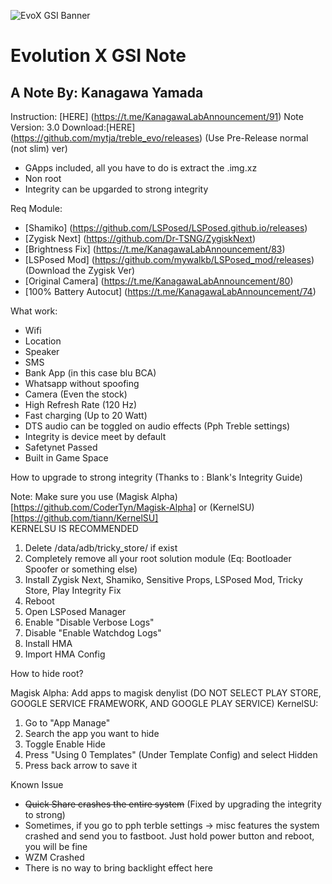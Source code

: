 ![EvoX GSI Banner](https://github.com/user-attachments/assets/f7a92be6-fc95-4732-8a42-a9bf61e79dbb)

# Evolution X GSI Note
## A Note By: Kanagawa Yamada

Instruction: [HERE] (https://t.me/KanagawaLabAnnouncement/91)
Note Version: 3.0
Download:[HERE] (https://github.com/mytja/treble_evo/releases) (Use Pre-Release normal (not slim) ver)

- GApps included, all you have to do is extract the .img.xz
- Non root
- Integrity can be upgarded to strong integrity

Req Module:
- [Shamiko] (https://github.com/LSPosed/LSPosed.github.io/releases)
- [Zygisk Next] (https://github.com/Dr-TSNG/ZygiskNext)
- [Brightness Fix] (https://t.me/KanagawaLabAnnouncement/83)
- [LSPosed Mod] (https://github.com/mywalkb/LSPosed_mod/releases) (Download the Zygisk Ver)
- [Original Camera] (https://t.me/KanagawaLabAnnouncement/80)
- [100% Battery Autocut] (https://t.me/KanagawaLabAnnouncement/74)

What work:
- Wifi
- Location
- Speaker
- SMS
- Bank App (in this case blu BCA)
- Whatsapp without spoofing
- Camera (Even the stock)
- High Refresh Rate (120 Hz)
- Fast charging (Up to 20 Watt)
- DTS audio can be toggled on audio effects (Pph Treble settings)
- Integrity is device meet by default
- Safetynet Passed
- Built in Game Space

How to upgrade to strong integrity (Thanks to : Blank's Integrity Guide)

Note: Make sure you use (Magisk Alpha) [https://github.com/CoderTyn/Magisk-Alpha] or (KernelSU) [https://github.com/tiann/KernelSU] <br />
KERNELSU IS RECOMMENDED 

1. Delete /data/adb/tricky_store/ if exist
2. Completely remove all your root solution module (Eq: Bootloader Spoofer or something else)
3. Install Zygisk Next, Shamiko, Sensitive Props, LSPosed Mod, Tricky Store, Play Integrity Fix
4. Reboot
5. Open LSPosed Manager
6. Enable "Disable Verbose Logs"
7. Disable "Enable Watchdog Logs"
8. Install HMA
9. Import HMA Config

How to hide root?

Magisk Alpha: Add apps to magisk denylist (DO NOT SELECT PLAY STORE, GOOGLE SERVICE FRAMEWORK, AND GOOGLE PLAY SERVICE)
KernelSU: 
1. Go to "App Manage"
2. Search the app you want to hide
3. Toggle Enable Hide
4. Press "Using 0 Templates" (Under Template Config) and select Hidden
5. Press back arrow to save it

Known Issue
- ~~Quick Share crashes the entire system~~ (Fixed by upgrading the integrity to strong)
- Sometimes, if you go to pph terble settings -> misc features the system crashed and send you to fastboot. Just hold power button and reboot, you will be fine
- WZM Crashed
- There is no way to bring backlight effect here
